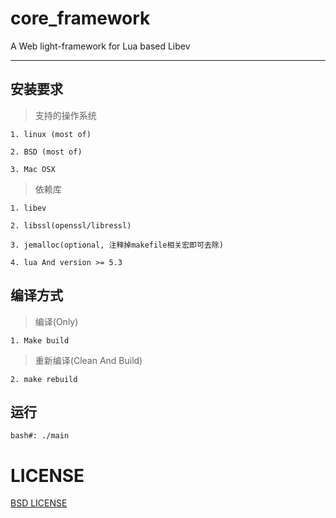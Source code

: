 # core_framework
A Web light-framework for Lua based Libev

---

## 安装要求

>  支持的操作系统 

    1. linux (most of)

    2. BSD (most of)

    3. Mac OSX

> 依赖库

    1. libev

    2. libssl(openssl/libressl)

    3. jemalloc(optional, 注释掉makefile相关宏即可去除)

    4. lua And version >= 5.3

## 编译方式

> 编译(Only)

    1. Make build

> 重新编译(Clean And Build)

    2. make rebuild

## 运行

    bash#: ./main
    
    
# LICENSE

[BSD LICENSE](https://github.com/CandyMi/core_framework/blob/dev/LICENSE)
